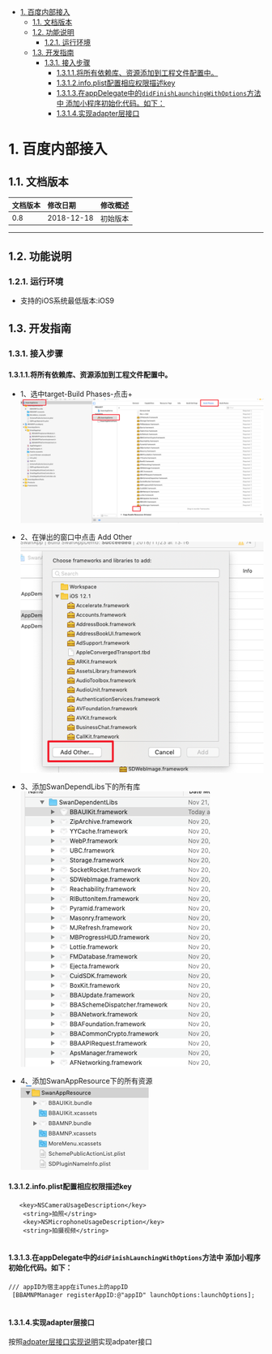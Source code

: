 <!-- TOC -->

- [1. 百度内部接入](#1-百度内部接入)
    - [1.1. 文档版本](#11-文档版本)
    - [1.2. 功能说明](#12-功能说明)
        - [1.2.1. 运行环境](#121-运行环境)
    - [1.3. 开发指南](#13-开发指南)
        - [1.3.1. 接入步骤](#131-接入步骤)
            - [1.3.1.1.将所有依赖库、资源添加到工程文件配置中。](#1311将所有依赖库资源添加到工程文件配置中)
            - [1.3.1.2.info.plist配置相应权限描述key](#1312infoplist配置相应权限描述key)
            - [1.3.1.3.在appDelegate中的`didFinishLaunchingWithOptions`方法中 添加小程序初始化代码。如下：](#1313在appdelegate中的didfinishlaunchingwithoptions方法中-添加小程序初始化代码如下)
            - [1.3.1.4.实现adapter层接口](#1314实现adapter层接口)

<!-- /TOC -->
# 1. 百度内部接入
## 1.1. 文档版本

|文档版本|修改日期|修改概述|
|:--|:--|:--|
|0.8|2018-12-18|初始版本|

--------------------------
## 1.2. 功能说明
### 1.2.1. 运行环境
* 支持的iOS系统最低版本:iOS9

## 1.3. 开发指南
### 1.3.1. 接入步骤
#### 1.3.1.1.将所有依赖库、资源添加到工程文件配置中。
* 1、选中target-Build Phases-点击+
![](media/15432183676646.png)
* 2、在弹出的窗口中点击 Add Other
![](media/15432185577597.png)
* 3、添加SwanDependLibs下的所有库
![](media/15432186773753.png)

* 4、添加SwanAppResource下的所有资源
![](media/15439194084265.png)


#### 1.3.1.2.info.plist配置相应权限描述key

```
   <key>NSCameraUsageDescription</key>
	<string>拍照</string>
	<key>NSMicrophoneUsageDescription</key>
	<string>拍摄视频</string>
	
```
#### 1.3.1.3.在appDelegate中的`didFinishLaunchingWithOptions`方法中 添加小程序初始化代码。如下：

```
/// appID为宿主app在iTunes上的appID
 [BBAMNPManager registerAppID:@"appID" launchOptions:launchOptions];
        
```
#### 1.3.1.4.实现adapter层接口
按照[adpater层接口实现说明](../需要接入方实现的功能/adpater层接口实现说明.md)实现adpater接口

        

